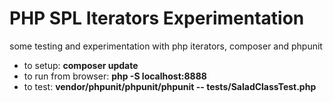 # PHP SPL Iterators Experimentation
some testing and experimentation with php iterators, composer and phpunit

- to setup: <b>composer update</b>
- to run from browser:  <b>php -S localhost:8888</b>
- to test: <b>vendor/phpunit/phpunit/phpunit -- tests/SaladClassTest.php</b>
